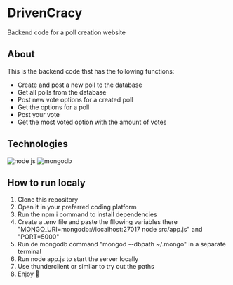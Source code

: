 # DrivenCracy

Backend code for a poll creation website

## About

This is the backend code thst has the following functions:

 - Create and post a new poll to the database
 - Get all polls from the database
 - Post new vote options for a created poll 
 - Get the options for a poll
 - Post your vote
 - Get the most voted option with the amount of votes

## Technologies

![node js](https://img.shields.io/badge/Node.js-339933?style=for-the-badge&logo=nodedotjs&logoColor=white) ![mongodb](https://img.shields.io/badge/MongoDB-4EA94B?style=for-the-badge&logo=mongodb&logoColor=white)

## How to run localy

1. Clone this repository
2. Open it in your preferred coding platform
3. Run the npm i command to install dependencies
4. Create a .env file and paste the fllowing variables there "MONGO_URI=mongodb://localhost:27017 node src/app.js" and "PORT=5000"
5. Run de mongodb command "mongod --dbpath ~/.mongo" in a separate terminal
6. Run node app.js to start the server locally
7. Use thunderclient or similar to try out the paths
8. Enjoy 🙂
